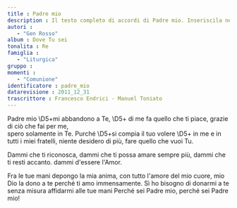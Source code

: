 ```yaml
--- 
title : Padre mio
description : Il testo completo di accordi di Padre mio. Inseriscila nel tuo canzoniere!
autori : 
   - "Gen Rosso"
album : Dove Tu sei
tonalita : Re
famiglia : 
   - "Liturgica"
gruppo : 
momenti : 
   - "Comunione"
identificatore : padre_mio
datarevisione : 2011_12_31
trascrittore : Francesco Endrici - Manuel Toniato
--- 
```




Padre mio \D5+mi abbandono a Te, \D5+ 
di me fa quello che ti piace,
grazie di ciò che fai per me,  
spero solamente in Te.
Purché \D5+si compia il tuo volere \D5+ 
in me e in tutti i miei fratelli,
niente desidero di più, 
fare quello che vuoi Tu.


Dammi che ti riconosca,
dammi che ti possa amare sempre più,
dammi che ti resti accanto.
dammi d'essere l'Amor.


Fra le tue mani depongo la mia anima, 
con tutto l'amore del mio cuore,
mio Dio la dono a te
perché ti amo immensamente.
Sì ho bisogno di donarmi a te
senza misura affidarmi alle tue mani
Perché sei Padre mio,
perché sei Padre mio!


